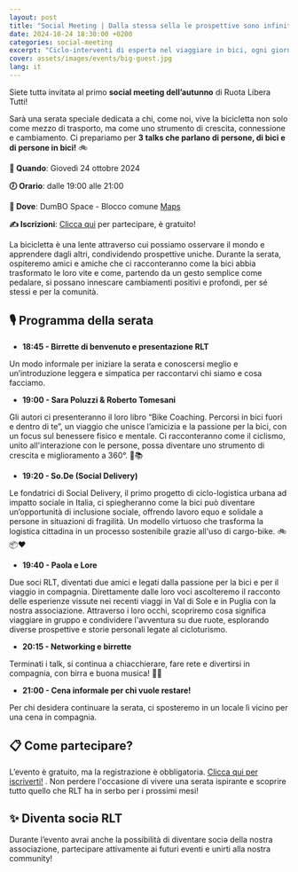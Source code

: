 ```yaml
---
layout: post
title: "Social Meeting | Dalla stessa sella le prospettive sono infinite!"
date: 2024-10-24 18:30:00 +0200
categories: social-meeting
excerpt: "Ciclo-interventi di espertǝ nel viaggiare in bici, ogni giorno e anche nel tempo libero"
cover: assets/images/events/big-guest.jpg
lang: it
---
```


Siete tuttə invitatə al primo **social meeting dell’autunno** di Ruota Libera Tutti!

Sarà una serata speciale dedicata a chi, come noi, vive la bicicletta non solo come mezzo di trasporto, ma come uno strumento di crescita, connessione e cambiamento. Ci prepariamo per **3 talks che parlano di persone, di bici e di persone in bici!** 🚲


**📅 Quando**: Giovedì 24 ottobre 2024

**🕖 Orario**: dalle 19:00 alle 21:00

**📍 Dove**: DumBO Space - Blocco comune [Maps](https://maps.app.goo.gl/UpHT9WyYLxS9EJJi9)

**✍️ Iscrizioni**: [Clicca qui](https://forms.gle/WWLugZsmPUA1rBk29) per partecipare, è gratuito!

La bicicletta è una lente attraverso cui possiamo osservare il mondo e apprendere dagli altri, condividendo prospettive uniche. Durante la serata, ospiteremo amici e amiche che ci racconteranno come la bici abbia trasformato le loro vite e come, partendo da un gesto semplice come pedalare, si possano innescare cambiamenti positivi e profondi, per sé stessi e per la comunità.

## **🎙️ Programma della serata**
- **18:45 - Birrette di benvenuto e presentazione RLT**

Un modo informale per iniziare la serata e conoscersi meglio e un’introduzione leggera e simpatica per raccontarvi chi siamo e cosa facciamo.

- **19:00 - Sara Poluzzi & Roberto Tomesani**

Gli autori ci presenteranno il loro libro “Bike Coaching. Percorsi in bici fuori e dentro di te”, un viaggio che unisce l’amicizia e la passione per la bici, con un focus sul benessere fisico e mentale. Ci racconteranno come il ciclismo, unito all'interazione con le persone, possa diventare uno strumento di crescita e miglioramento a 360°. 🚴📚

- **19:20 - So.De (Social Delivery)**

Le fondatrici di Social Delivery, il primo progetto di ciclo-logistica urbana ad impatto sociale in Italia, ci spiegheranno come la bici può diventare un’opportunità di inclusione sociale, offrendo lavoro equo e solidale a persone in situazioni di fragilità. Un modello virtuoso che trasforma la logistica cittadina in un processo sostenibile grazie all'uso di cargo-bike. 🚲📦❤️

- **19:40 - Paola e Lore**

Due soci RLT, diventati due amici e legati dalla passione per la bici e per il viaggio in compagnia. Direttamente dalle loro voci ascolteremo il racconto delle esperienze vissute nei recenti viaggi in Val di Sole e in Puglia con la nostra associazione. Attraverso i loro occhi, scopriremo cosa significa viaggiare in gruppo e condividere l'avventura su due ruote, esplorando diverse prospettive e storie personali legate al cicloturismo.

- **20:15 - Networking e birrette**

Terminati i talk, si continua a chiacchierare, fare rete e divertirsi in compagnia, con birra e buona musica! 🍻🎶

- **21:00 - Cena informale per chi vuole restare!**

Per chi desidera continuare la serata, ci sposteremo in un locale lì vicino per una cena in compagnia.

## 📋 Come partecipare?
L’evento è gratuito, ma la registrazione è obbligatoria. [Clicca qui per iscriverti!](https://forms.gle/WWLugZsmPUA1rBk29) . Non perdere l'occasione di vivere una serata ispirante e scoprire tutto quello che RLT ha in serbo per i prossimi mesi!

## ✨ Diventa sociə RLT
Durante l’evento avrai anche la possibilità di diventare sociə della nostra associazione, partecipare attivamente ai futuri eventi e unirti alla nostra community!

